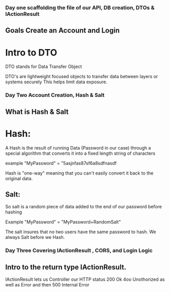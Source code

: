 ### Day one scaffolding the file of our API, DB creation, DTOs & IActionResult

## Goals Create an Account and Login

# Intro to DTO

DTO stands for Data Transfer Object

DTO's are lightweight focused objects to transfer data between layers or systems securely
This helps limit data exposure.

### Day Two Account Creation, Hash & Salt

## What is Hash & Salt

# Hash:

A Hash is the result of running Data (Password in our case) through a special algorithm that converts it into a fixed length string of characters

example "MyPassword" = "5asjnfas87sf6a8sdfnasdf

Hash is "one-way" meaning that you can't easily convert it back to the original data.

## Salt:

So salt is a random piece of data added to the end of our password before hashing
 
Example "MyPassword" = "MyPassword+RandomSalt"

The salt insures that no two users have the same password to hash. We always Salt before we Hash.

### Day Three Covering IActionResult , CORS, and Login Logic

## Intro to the return type IActionResult.

IActionResult lets us Controller our HTTP status 200 Ok 4oo Unothorized as well as Error and then 500 Internal Error

